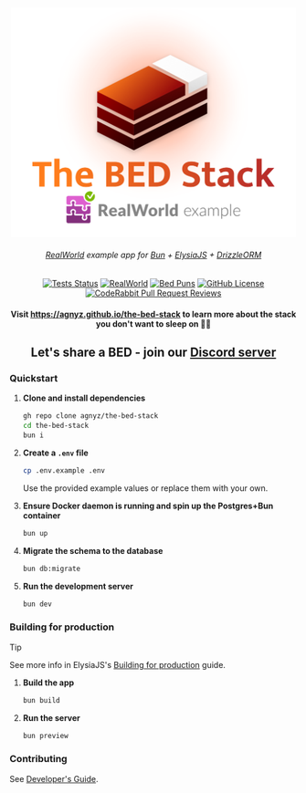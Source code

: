 <div align='center'>

<img src="docs/public/logo.png" alt="Logo for The BED Stack RealWorld example" width=500>

###### _[RealWorld](https://realworld-docs.netlify.app/) example app for [Bun](https://github.com/oven-sh/bun) + [ElysiaJS](https://github.com/elysiajs/elysia) + [DrizzleORM](https://github.com/drizzle-team/drizzle-orm)_

[![Tests Status](https://github.com/agnyz/the-bed-stack/actions/workflows/tests.yml/badge.svg?event=push&branch=main)](https://github.com/agnyz/the-bed-stack/actions/workflows/tests.yml?query=branch%3Amain) [![RealWorld](https://img.shields.io/badge/RealWorld-compliant-success?labelColor=2f1c42)](https://github.com/gothinkster/realworld) [![Bed Puns](https://img.shields.io/badge/bed%20puns-welcome-limegreen)](https://discord.gg/PH4rBdTU) [![GitHub License](https://img.shields.io/github/license/agnyz/the-bed-stack)](https://github.com/agnyz/the-bed-stack/blob/main/LICENSE) [![CodeRabbit Pull Request Reviews](https://img.shields.io/coderabbit/prs/github/agnyz/the-bed-stack?utm_source=oss&utm_medium=github&utm_campaign=agnyz%2Fthe-bed-stack&labelColor=171717&color=FF570A&link=https%3A%2F%2Fcoderabbit.ai&label=CodeRabbit+Reviews)](https://github.com/agnyz/the-bed-stack/pulls) 

#### Visit https://agnyz.github.io/the-bed-stack to learn more about the stack you don't want to sleep on 🛌💤

## Let's share a BED - join our [Discord server](https://discord.gg/PH4rBdTU) 

</div>

### Quickstart

1. **Clone and install dependencies**

    ```sh
    gh repo clone agnyz/the-bed-stack
    cd the-bed-stack
    bun i
    ```

2. **Create a `.env` file**

    ```sh
    cp .env.example .env
    ```

    Use the provided example values or replace them with your own.

3. **Ensure Docker daemon is running and spin up the Postgres+Bun container**

    ```sh
    bun up
    ```
3. **Migrate the schema to the database**

    ```sh
    bun db:migrate
    ```

4. **Run the development server**

    ```sh
    bun dev
    ```

### Building for production

> [!TIP]
> See more info in ElysiaJS's [Building for production](https://elysiajs.com/tutorial.html#build-for-production) guide.

1. **Build the app**

    ```sh
    bun build
    ```

2. **Run the server**

    ```sh
    bun preview
    ```

### Contributing

See [Developer's Guide](CONTRIBUTING.md).

